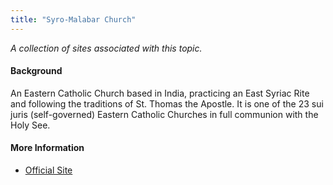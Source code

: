 ```yaml
---
title: "Syro-Malabar Church"
---
```



*A collection of sites associated with this topic.*

#### Background

An Eastern Catholic Church based in India, practicing an East Syriac Rite and following the traditions of St. Thomas the Apostle. It is one of the 23 sui juris (self-governed) Eastern Catholic Churches in full communion with the Holy See.

#### More Information
* [Official Site](https://syromalabarchurch.in/)




